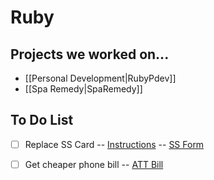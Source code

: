 # Ruby
## Projects we worked on...
- [[Personal Development|RubyPdev]]
- [[Spa Remedy|SpaRemedy]]


## To Do List 
- [ ] Replace SS Card -- [Instructions][replaceSS] -- [SS Form][ssForm]
- [ ] Get cheaper phone bill -- [ATT Bill][attBill]


[replaceSS]:http://www.wikihow.com/Get-a-Duplicate-Social-Security-Card
[ssForm]:http://ssa.gov/online/ss-5.pdf
[attBill]:https://www.att.com/olam/loginAction.olamexecute?fromdlom=true
